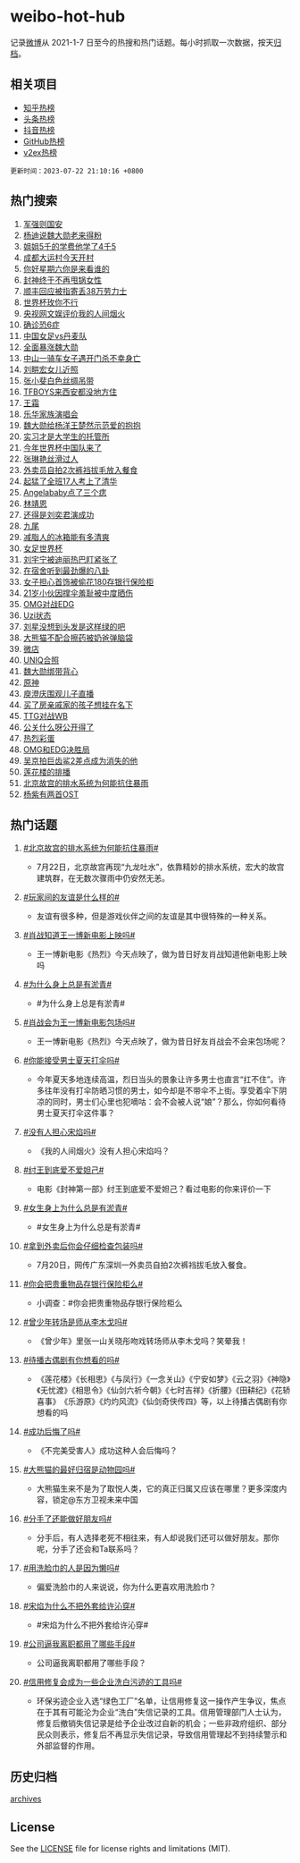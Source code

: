 # weibo-hot-hub

记录[微博](https://www.weibo.com)从 2021-1-7 日至今的热搜和热门话题。每小时抓取一次数据，按天[归档](archives)。

## 相关项目

- [知乎热榜](https://github.com/lonnyzhang423/zhihu-hot-hub)
- [头条热榜](https://github.com/lonnyzhang423/toutiao-hot-hub)
- [抖音热榜](https://github.com/lonnyzhang423/douyin-hot-hub)
- [GitHub热榜](https://github.com/lonnyzhang423/github-hot-hub)
- [v2ex热榜](https://github.com/lonnyzhang423/v2ex-hot-hub)


`更新时间：2023-07-22 21:10:16 +0800`

## 热门搜索

1. [军强则国安](https://m.weibo.cn/search?containerid=100103type%3D1%26t%3D10%26q%3D%23%E5%86%9B%E5%BC%BA%E5%88%99%E5%9B%BD%E5%AE%89%23&stream_entry_id=51&isnewpage=1&extparam=seat%3D1%26stream_entry_id%3D51%26c_type%3D51%26pos%3D0%26cate%3D10103%26filter_type%3Drealtimehot%26dgr%3D0%26display_time%3D1690031415%26pre_seqid%3D1690031415629022671238&luicode=10000011&lfid=106003type%253D25%2526t%253D3%2526disable_hot%253D1%2526filter_type%253Drealtimehot)
1. [杨迪说魏大勋老来得粉](https://m.weibo.cn/search?containerid=100103type%3D1%26t%3D10%26q%3D%23%E6%9D%A8%E8%BF%AA%E8%AF%B4%E9%AD%8F%E5%A4%A7%E5%8B%8B%E8%80%81%E6%9D%A5%E5%BE%97%E7%B2%89%23&stream_entry_id=31&isnewpage=1&extparam=seat%3D1%26c_type%3D31%26band_rank%3D1%26cate%3D5001%26lcate%3D5001%26realpos%3D1%26stream_entry_id%3D31%26q%3D%2523%25E6%259D%25A8%25E8%25BF%25AA%25E8%25AF%25B4%25E9%25AD%258F%25E5%25A4%25A7%25E5%258B%258B%25E8%2580%2581%25E6%259D%25A5%25E5%25BE%2597%25E7%25B2%2589%2523%26flag%3D1%26dgr%3D0%26filter_type%3Drealtimehot%26pos%3D0%26display_time%3D1690031415%26pre_seqid%3D1690031415629022671238&luicode=10000011&lfid=106003type%253D25%2526t%253D3%2526disable_hot%253D1%2526filter_type%253Drealtimehot)
1. [姐姐5千的学费他学了4千5](https://m.weibo.cn/search?containerid=100103type%3D1%26t%3D10%26q%3D%23%E5%A7%90%E5%A7%905%E5%8D%83%E7%9A%84%E5%AD%A6%E8%B4%B9%E4%BB%96%E5%AD%A6%E4%BA%864%E5%8D%835%23&stream_entry_id=31&isnewpage=1&extparam=seat%3D1%26c_type%3D31%26band_rank%3D2%26cate%3D5001%26lcate%3D5001%26realpos%3D2%26stream_entry_id%3D31%26q%3D%2523%25E5%25A7%2590%25E5%25A7%25905%25E5%258D%2583%25E7%259A%2584%25E5%25AD%25A6%25E8%25B4%25B9%25E4%25BB%2596%25E5%25AD%25A6%25E4%25BA%25864%25E5%258D%25835%2523%26flag%3D32768%26dgr%3D0%26filter_type%3Drealtimehot%26pos%3D1%26display_time%3D1690031415%26pre_seqid%3D1690031415629022671238&luicode=10000011&lfid=106003type%253D25%2526t%253D3%2526disable_hot%253D1%2526filter_type%253Drealtimehot)
1. [成都大运村今天开村](https://m.weibo.cn/search?containerid=100103type%3D1%26t%3D10%26q%3D%23%E6%88%90%E9%83%BD%E5%A4%A7%E8%BF%90%E6%9D%91%E4%BB%8A%E5%A4%A9%E5%BC%80%E6%9D%91%23&stream_entry_id=31&isnewpage=1&extparam=seat%3D1%26c_type%3D31%26band_rank%3D3%26cate%3D5001%26lcate%3D5001%26realpos%3D3%26stream_entry_id%3D31%26q%3D%2523%25E6%2588%2590%25E9%2583%25BD%25E5%25A4%25A7%25E8%25BF%2590%25E6%259D%2591%25E4%25BB%258A%25E5%25A4%25A9%25E5%25BC%2580%25E6%259D%2591%2523%26flag%3D0%26dgr%3D0%26filter_type%3Drealtimehot%26pos%3D2%26display_time%3D1690031415%26pre_seqid%3D1690031415629022671238&luicode=10000011&lfid=106003type%253D25%2526t%253D3%2526disable_hot%253D1%2526filter_type%253Drealtimehot)
1. [你好星期六你是来看谁的](https://m.weibo.cn/search?containerid=100103type%3D1%26t%3D10%26q%3D%23%E4%BD%A0%E5%A5%BD%E6%98%9F%E6%9C%9F%E5%85%AD%E4%BD%A0%E6%98%AF%E6%9D%A5%E7%9C%8B%E8%B0%81%E7%9A%84%23&stream_entry_id=31&isnewpage=1&extparam=seat%3D1%26c_type%3D31%26band_rank%3D4%26cate%3D5001%26lcate%3D5001%26realpos%3D4%26stream_entry_id%3D31%26q%3D%2523%25E4%25BD%25A0%25E5%25A5%25BD%25E6%2598%259F%25E6%259C%259F%25E5%2585%25AD%25E4%25BD%25A0%25E6%2598%25AF%25E6%259D%25A5%25E7%259C%258B%25E8%25B0%2581%25E7%259A%2584%2523%26flag%3D1%26dgr%3D0%26filter_type%3Drealtimehot%26pos%3D3%26display_time%3D1690031415%26pre_seqid%3D1690031415629022671238&luicode=10000011&lfid=106003type%253D25%2526t%253D3%2526disable_hot%253D1%2526filter_type%253Drealtimehot)
1. [封神终于不再甩锅女性](https://m.weibo.cn/search?containerid=100103type%3D1%26t%3D10%26q%3D%23%E5%B0%81%E7%A5%9E%E7%BB%88%E4%BA%8E%E4%B8%8D%E5%86%8D%E7%94%A9%E9%94%85%E5%A5%B3%E6%80%A7%23&stream_entry_id=31&isnewpage=1&extparam=seat%3D1%26c_type%3D31%26band_rank%3D5%26cate%3D5001%26lcate%3D5001%26realpos%3D5%26stream_entry_id%3D31%26q%3D%2523%25E5%25B0%2581%25E7%25A5%259E%25E7%25BB%2588%25E4%25BA%258E%25E4%25B8%258D%25E5%2586%258D%25E7%2594%25A9%25E9%2594%2585%25E5%25A5%25B3%25E6%2580%25A7%2523%26flag%3D1%26dgr%3D0%26filter_type%3Drealtimehot%26pos%3D4%26display_time%3D1690031415%26pre_seqid%3D1690031415629022671238&luicode=10000011&lfid=106003type%253D25%2526t%253D3%2526disable_hot%253D1%2526filter_type%253Drealtimehot)
1. [顺丰回应被指寄丢38万劳力士](https://m.weibo.cn/search?containerid=100103type%3D1%26t%3D10%26q%3D%23%E9%A1%BA%E4%B8%B0%E5%9B%9E%E5%BA%94%E8%A2%AB%E6%8C%87%E5%AF%84%E4%B8%A238%E4%B8%87%E5%8A%B3%E5%8A%9B%E5%A3%AB%23&stream_entry_id=31&isnewpage=1&extparam=seat%3D1%26c_type%3D31%26band_rank%3D6%26cate%3D5001%26lcate%3D5001%26realpos%3D6%26stream_entry_id%3D31%26q%3D%2523%25E9%25A1%25BA%25E4%25B8%25B0%25E5%259B%259E%25E5%25BA%2594%25E8%25A2%25AB%25E6%258C%2587%25E5%25AF%2584%25E4%25B8%25A238%25E4%25B8%2587%25E5%258A%25B3%25E5%258A%259B%25E5%25A3%25AB%2523%26flag%3D1%26dgr%3D0%26filter_type%3Drealtimehot%26pos%3D5%26display_time%3D1690031415%26pre_seqid%3D1690031415629022671238&luicode=10000011&lfid=106003type%253D25%2526t%253D3%2526disable_hot%253D1%2526filter_type%253Drealtimehot)
1. [世界杯玫你不行](https://m.weibo.cn/search?containerid=100103type%3D1%26t%3D10%26q%3D%23%E4%B8%96%E7%95%8C%E6%9D%AF%E7%8E%AB%E4%BD%A0%E4%B8%8D%E8%A1%8C%23&stream_entry_id=31&isnewpage=1&extparam=seat%3D1%26band_rank%3D7%26c_type%3D31%26pos%3D6%26cate%3D5001%26lcate%3D5001%26is_ad_pos%3D1%26stream_entry_id%3D31%26adid%3D197021%26q%3D%2523%25E4%25B8%2596%25E7%2595%258C%25E6%259D%25AF%25E7%258E%25AB%25E4%25BD%25A0%25E4%25B8%258D%25E8%25A1%258C%2523%26dgr%3D0%26filter_type%3Drealtimehot%26display_time%3D1690031415%26pre_seqid%3D1690031415629022671238&luicode=10000011&lfid=106003type%253D25%2526t%253D3%2526disable_hot%253D1%2526filter_type%253Drealtimehot)
1. [央视网文娱评价我的人间烟火](https://m.weibo.cn/search?containerid=100103type%3D1%26t%3D10%26q%3D%23%E5%A4%AE%E8%A7%86%E7%BD%91%E6%96%87%E5%A8%B1%E8%AF%84%E4%BB%B7%E6%88%91%E7%9A%84%E4%BA%BA%E9%97%B4%E7%83%9F%E7%81%AB%23&stream_entry_id=31&isnewpage=1&extparam=seat%3D1%26c_type%3D31%26band_rank%3D7%26cate%3D5001%26lcate%3D5001%26realpos%3D7%26stream_entry_id%3D31%26q%3D%2523%25E5%25A4%25AE%25E8%25A7%2586%25E7%25BD%2591%25E6%2596%2587%25E5%25A8%25B1%25E8%25AF%2584%25E4%25BB%25B7%25E6%2588%2591%25E7%259A%2584%25E4%25BA%25BA%25E9%2597%25B4%25E7%2583%259F%25E7%2581%25AB%2523%26flag%3D2%26dgr%3D0%26filter_type%3Drealtimehot%26pos%3D7%26display_time%3D1690031415%26pre_seqid%3D1690031415629022671238&luicode=10000011&lfid=106003type%253D25%2526t%253D3%2526disable_hot%253D1%2526filter_type%253Drealtimehot)
1. [确诊恐6症](https://m.weibo.cn/search?containerid=100103type%3D1%26t%3D10%26q%3D%23%E7%A1%AE%E8%AF%8A%E6%81%906%E7%97%87%23&stream_entry_id=31&isnewpage=1&extparam=seat%3D1%26c_type%3D31%26band_rank%3D8%26cate%3D5001%26lcate%3D5001%26realpos%3D8%26stream_entry_id%3D31%26q%3D%2523%25E7%25A1%25AE%25E8%25AF%258A%25E6%2581%25906%25E7%2597%2587%2523%26flag%3D0%26dgr%3D0%26filter_type%3Drealtimehot%26pos%3D8%26display_time%3D1690031415%26pre_seqid%3D1690031415629022671238&luicode=10000011&lfid=106003type%253D25%2526t%253D3%2526disable_hot%253D1%2526filter_type%253Drealtimehot)
1. [中国女足vs丹麦队](https://m.weibo.cn/search?containerid=100103type%3D1%26t%3D10%26q%3D%23%E4%B8%AD%E5%9B%BD%E5%A5%B3%E8%B6%B3vs%E4%B8%B9%E9%BA%A6%E9%98%9F%23&stream_entry_id=31&isnewpage=1&extparam=seat%3D1%26c_type%3D31%26band_rank%3D9%26cate%3D5001%26lcate%3D5001%26realpos%3D9%26stream_entry_id%3D31%26q%3D%2523%25E4%25B8%25AD%25E5%259B%25BD%25E5%25A5%25B3%25E8%25B6%25B3vs%25E4%25B8%25B9%25E9%25BA%25A6%25E9%2598%259F%2523%26flag%3D0%26dgr%3D0%26filter_type%3Drealtimehot%26pos%3D9%26display_time%3D1690031415%26pre_seqid%3D1690031415629022671238&luicode=10000011&lfid=106003type%253D25%2526t%253D3%2526disable_hot%253D1%2526filter_type%253Drealtimehot)
1. [全面暴涨魏大勋](https://m.weibo.cn/search?containerid=100103type%3D1%26t%3D10%26q%3D%23%E5%85%A8%E9%9D%A2%E6%9A%B4%E6%B6%A8%E9%AD%8F%E5%A4%A7%E5%8B%8B%23&stream_entry_id=31&isnewpage=1&extparam=seat%3D1%26c_type%3D31%26band_rank%3D10%26cate%3D5001%26lcate%3D5001%26realpos%3D10%26stream_entry_id%3D31%26q%3D%2523%25E5%2585%25A8%25E9%259D%25A2%25E6%259A%25B4%25E6%25B6%25A8%25E9%25AD%258F%25E5%25A4%25A7%25E5%258B%258B%2523%26flag%3D2%26dgr%3D0%26filter_type%3Drealtimehot%26pos%3D10%26display_time%3D1690031415%26pre_seqid%3D1690031415629022671238&luicode=10000011&lfid=106003type%253D25%2526t%253D3%2526disable_hot%253D1%2526filter_type%253Drealtimehot)
1. [中山一骑车女子遇开门杀不幸身亡](https://m.weibo.cn/search?containerid=100103type%3D1%26t%3D10%26q%3D%23%E4%B8%AD%E5%B1%B1%E4%B8%80%E9%AA%91%E8%BD%A6%E5%A5%B3%E5%AD%90%E9%81%87%E5%BC%80%E9%97%A8%E6%9D%80%E4%B8%8D%E5%B9%B8%E8%BA%AB%E4%BA%A1%23&stream_entry_id=31&isnewpage=1&extparam=seat%3D1%26c_type%3D31%26band_rank%3D11%26cate%3D5001%26lcate%3D5001%26realpos%3D11%26stream_entry_id%3D31%26q%3D%2523%25E4%25B8%25AD%25E5%25B1%25B1%25E4%25B8%2580%25E9%25AA%2591%25E8%25BD%25A6%25E5%25A5%25B3%25E5%25AD%2590%25E9%2581%2587%25E5%25BC%2580%25E9%2597%25A8%25E6%259D%2580%25E4%25B8%258D%25E5%25B9%25B8%25E8%25BA%25AB%25E4%25BA%25A1%2523%26flag%3D1%26dgr%3D0%26filter_type%3Drealtimehot%26pos%3D11%26display_time%3D1690031415%26pre_seqid%3D1690031415629022671238&luicode=10000011&lfid=106003type%253D25%2526t%253D3%2526disable_hot%253D1%2526filter_type%253Drealtimehot)
1. [刘畊宏女儿近照](https://m.weibo.cn/search?containerid=100103type%3D1%26t%3D10%26q%3D%23%E5%88%98%E7%95%8A%E5%AE%8F%E5%A5%B3%E5%84%BF%E8%BF%91%E7%85%A7%23&stream_entry_id=31&isnewpage=1&extparam=seat%3D1%26c_type%3D31%26band_rank%3D12%26cate%3D5001%26lcate%3D5001%26realpos%3D12%26stream_entry_id%3D31%26q%3D%2523%25E5%2588%2598%25E7%2595%258A%25E5%25AE%258F%25E5%25A5%25B3%25E5%2584%25BF%25E8%25BF%2591%25E7%2585%25A7%2523%26flag%3D2%26dgr%3D0%26filter_type%3Drealtimehot%26pos%3D12%26display_time%3D1690031415%26pre_seqid%3D1690031415629022671238&luicode=10000011&lfid=106003type%253D25%2526t%253D3%2526disable_hot%253D1%2526filter_type%253Drealtimehot)
1. [张小斐白色丝绸吊带](https://m.weibo.cn/search?containerid=100103type%3D1%26t%3D10%26q%3D%23%E5%BC%A0%E5%B0%8F%E6%96%90%E7%99%BD%E8%89%B2%E4%B8%9D%E7%BB%B8%E5%90%8A%E5%B8%A6%23&stream_entry_id=31&isnewpage=1&extparam=seat%3D1%26c_type%3D31%26band_rank%3D13%26cate%3D5001%26lcate%3D5001%26realpos%3D13%26stream_entry_id%3D31%26q%3D%2523%25E5%25BC%25A0%25E5%25B0%258F%25E6%2596%2590%25E7%2599%25BD%25E8%2589%25B2%25E4%25B8%259D%25E7%25BB%25B8%25E5%2590%258A%25E5%25B8%25A6%2523%26flag%3D0%26dgr%3D0%26filter_type%3Drealtimehot%26pos%3D13%26display_time%3D1690031415%26pre_seqid%3D1690031415629022671238&luicode=10000011&lfid=106003type%253D25%2526t%253D3%2526disable_hot%253D1%2526filter_type%253Drealtimehot)
1. [TFBOYS来西安都没地方住](https://m.weibo.cn/search?containerid=100103type%3D1%26t%3D10%26q%3D%23TFBOYS%E6%9D%A5%E8%A5%BF%E5%AE%89%E9%83%BD%E6%B2%A1%E5%9C%B0%E6%96%B9%E4%BD%8F%23&stream_entry_id=31&isnewpage=1&extparam=seat%3D1%26c_type%3D31%26band_rank%3D14%26cate%3D5001%26lcate%3D5001%26realpos%3D14%26stream_entry_id%3D31%26q%3D%2523TFBOYS%25E6%259D%25A5%25E8%25A5%25BF%25E5%25AE%2589%25E9%2583%25BD%25E6%25B2%25A1%25E5%259C%25B0%25E6%2596%25B9%25E4%25BD%258F%2523%26flag%3D2%26dgr%3D0%26filter_type%3Drealtimehot%26pos%3D14%26display_time%3D1690031415%26pre_seqid%3D1690031415629022671238&luicode=10000011&lfid=106003type%253D25%2526t%253D3%2526disable_hot%253D1%2526filter_type%253Drealtimehot)
1. [王霜](https://m.weibo.cn/search?containerid=100103type%3D1%26t%3D10%26q%3D%E7%8E%8B%E9%9C%9C&stream_entry_id=31&isnewpage=1&extparam=seat%3D1%26c_type%3D31%26band_rank%3D15%26cate%3D5001%26lcate%3D5001%26realpos%3D15%26stream_entry_id%3D31%26q%3D%25E7%258E%258B%25E9%259C%259C%26flag%3D1%26dgr%3D0%26filter_type%3Drealtimehot%26pos%3D15%26display_time%3D1690031415%26pre_seqid%3D1690031415629022671238&luicode=10000011&lfid=106003type%253D25%2526t%253D3%2526disable_hot%253D1%2526filter_type%253Drealtimehot)
1. [乐华家族演唱会](https://m.weibo.cn/search?containerid=100103type%3D1%26t%3D10%26q%3D%E4%B9%90%E5%8D%8E%E5%AE%B6%E6%97%8F%E6%BC%94%E5%94%B1%E4%BC%9A&stream_entry_id=31&isnewpage=1&extparam=seat%3D1%26c_type%3D31%26band_rank%3D16%26cate%3D5001%26lcate%3D5001%26realpos%3D16%26stream_entry_id%3D31%26q%3D%25E4%25B9%2590%25E5%258D%258E%25E5%25AE%25B6%25E6%2597%258F%25E6%25BC%2594%25E5%2594%25B1%25E4%25BC%259A%26flag%3D0%26dgr%3D0%26filter_type%3Drealtimehot%26pos%3D16%26display_time%3D1690031415%26pre_seqid%3D1690031415629022671238&luicode=10000011&lfid=106003type%253D25%2526t%253D3%2526disable_hot%253D1%2526filter_type%253Drealtimehot)
1. [魏大勋给杨洋王楚然示范爱的抱抱](https://m.weibo.cn/search?containerid=100103type%3D1%26t%3D10%26q%3D%23%E9%AD%8F%E5%A4%A7%E5%8B%8B%E7%BB%99%E6%9D%A8%E6%B4%8B%E7%8E%8B%E6%A5%9A%E7%84%B6%E7%A4%BA%E8%8C%83%E7%88%B1%E7%9A%84%E6%8A%B1%E6%8A%B1%23&stream_entry_id=31&isnewpage=1&extparam=seat%3D1%26c_type%3D31%26band_rank%3D17%26cate%3D5001%26lcate%3D5001%26realpos%3D17%26stream_entry_id%3D31%26q%3D%2523%25E9%25AD%258F%25E5%25A4%25A7%25E5%258B%258B%25E7%25BB%2599%25E6%259D%25A8%25E6%25B4%258B%25E7%258E%258B%25E6%25A5%259A%25E7%2584%25B6%25E7%25A4%25BA%25E8%258C%2583%25E7%2588%25B1%25E7%259A%2584%25E6%258A%25B1%25E6%258A%25B1%2523%26flag%3D1%26dgr%3D0%26filter_type%3Drealtimehot%26pos%3D17%26display_time%3D1690031415%26pre_seqid%3D1690031415629022671238&luicode=10000011&lfid=106003type%253D25%2526t%253D3%2526disable_hot%253D1%2526filter_type%253Drealtimehot)
1. [实习才是大学生的托管所](https://m.weibo.cn/search?containerid=100103type%3D1%26t%3D10%26q%3D%23%E5%AE%9E%E4%B9%A0%E6%89%8D%E6%98%AF%E5%A4%A7%E5%AD%A6%E7%94%9F%E7%9A%84%E6%89%98%E7%AE%A1%E6%89%80%23&stream_entry_id=31&isnewpage=1&extparam=seat%3D1%26c_type%3D31%26band_rank%3D18%26cate%3D5001%26lcate%3D5001%26realpos%3D18%26stream_entry_id%3D31%26q%3D%2523%25E5%25AE%259E%25E4%25B9%25A0%25E6%2589%258D%25E6%2598%25AF%25E5%25A4%25A7%25E5%25AD%25A6%25E7%2594%259F%25E7%259A%2584%25E6%2589%2598%25E7%25AE%25A1%25E6%2589%2580%2523%26flag%3D0%26dgr%3D0%26filter_type%3Drealtimehot%26pos%3D18%26display_time%3D1690031415%26pre_seqid%3D1690031415629022671238&luicode=10000011&lfid=106003type%253D25%2526t%253D3%2526disable_hot%253D1%2526filter_type%253Drealtimehot)
1. [今年世界杯中国队来了](https://m.weibo.cn/search?containerid=100103type%3D1%26t%3D10%26q%3D%23%E4%BB%8A%E5%B9%B4%E4%B8%96%E7%95%8C%E6%9D%AF%E4%B8%AD%E5%9B%BD%E9%98%9F%E6%9D%A5%E4%BA%86%23&stream_entry_id=31&isnewpage=1&extparam=seat%3D1%26c_type%3D31%26band_rank%3D19%26cate%3D5001%26lcate%3D5001%26realpos%3D19%26stream_entry_id%3D31%26adid%3D197086%26q%3D%2523%25E4%25BB%258A%25E5%25B9%25B4%25E4%25B8%2596%25E7%2595%258C%25E6%259D%25AF%25E4%25B8%25AD%25E5%259B%25BD%25E9%2598%259F%25E6%259D%25A5%25E4%25BA%2586%2523%26flag%3D0%26dgr%3D0%26filter_type%3Drealtimehot%26pos%3D19%26display_time%3D1690031415%26pre_seqid%3D1690031415629022671238&luicode=10000011&lfid=106003type%253D25%2526t%253D3%2526disable_hot%253D1%2526filter_type%253Drealtimehot)
1. [张琳艳丝滑过人](https://m.weibo.cn/search?containerid=100103type%3D1%26t%3D10%26q%3D%23%E5%BC%A0%E7%90%B3%E8%89%B3%E4%B8%9D%E6%BB%91%E8%BF%87%E4%BA%BA%23&stream_entry_id=31&isnewpage=1&extparam=seat%3D1%26c_type%3D31%26band_rank%3D20%26cate%3D5001%26lcate%3D5001%26realpos%3D20%26stream_entry_id%3D31%26q%3D%2523%25E5%25BC%25A0%25E7%2590%25B3%25E8%2589%25B3%25E4%25B8%259D%25E6%25BB%2591%25E8%25BF%2587%25E4%25BA%25BA%2523%26flag%3D1%26dgr%3D0%26filter_type%3Drealtimehot%26pos%3D20%26display_time%3D1690031415%26pre_seqid%3D1690031415629022671238&luicode=10000011&lfid=106003type%253D25%2526t%253D3%2526disable_hot%253D1%2526filter_type%253Drealtimehot)
1. [外卖员自拍2次裤裆拔毛放入餐食](https://m.weibo.cn/search?containerid=100103type%3D1%26t%3D10%26q%3D%23%E5%A4%96%E5%8D%96%E5%91%98%E8%87%AA%E6%8B%8D2%E6%AC%A1%E8%A3%A4%E8%A3%86%E6%8B%94%E6%AF%9B%E6%94%BE%E5%85%A5%E9%A4%90%E9%A3%9F%23&stream_entry_id=31&isnewpage=1&extparam=seat%3D1%26c_type%3D31%26band_rank%3D21%26cate%3D5001%26lcate%3D5001%26realpos%3D21%26stream_entry_id%3D31%26q%3D%2523%25E5%25A4%2596%25E5%258D%2596%25E5%2591%2598%25E8%2587%25AA%25E6%258B%258D2%25E6%25AC%25A1%25E8%25A3%25A4%25E8%25A3%2586%25E6%258B%2594%25E6%25AF%259B%25E6%2594%25BE%25E5%2585%25A5%25E9%25A4%2590%25E9%25A3%259F%2523%26flag%3D0%26dgr%3D0%26filter_type%3Drealtimehot%26pos%3D21%26display_time%3D1690031415%26pre_seqid%3D1690031415629022671238&luicode=10000011&lfid=106003type%253D25%2526t%253D3%2526disable_hot%253D1%2526filter_type%253Drealtimehot)
1. [起猛了全班17人考上了清华](https://m.weibo.cn/search?containerid=100103type%3D1%26t%3D10%26q%3D%23%E8%B5%B7%E7%8C%9B%E4%BA%86%E5%85%A8%E7%8F%AD17%E4%BA%BA%E8%80%83%E4%B8%8A%E4%BA%86%E6%B8%85%E5%8D%8E%23&stream_entry_id=31&isnewpage=1&extparam=seat%3D1%26c_type%3D31%26band_rank%3D22%26cate%3D5001%26lcate%3D5001%26realpos%3D22%26stream_entry_id%3D31%26q%3D%2523%25E8%25B5%25B7%25E7%258C%259B%25E4%25BA%2586%25E5%2585%25A8%25E7%258F%25AD17%25E4%25BA%25BA%25E8%2580%2583%25E4%25B8%258A%25E4%25BA%2586%25E6%25B8%2585%25E5%258D%258E%2523%26flag%3D1%26dgr%3D0%26filter_type%3Drealtimehot%26pos%3D22%26display_time%3D1690031415%26pre_seqid%3D1690031415629022671238&luicode=10000011&lfid=106003type%253D25%2526t%253D3%2526disable_hot%253D1%2526filter_type%253Drealtimehot)
1. [Angelababy点了三个痣](https://m.weibo.cn/search?containerid=100103type%3D1%26t%3D10%26q%3D%23Angelababy%E7%82%B9%E4%BA%86%E4%B8%89%E4%B8%AA%E7%97%A3%23&stream_entry_id=31&isnewpage=1&extparam=seat%3D1%26c_type%3D31%26band_rank%3D23%26cate%3D5001%26lcate%3D5001%26realpos%3D23%26stream_entry_id%3D31%26q%3D%2523Angelababy%25E7%2582%25B9%25E4%25BA%2586%25E4%25B8%2589%25E4%25B8%25AA%25E7%2597%25A3%2523%26flag%3D2%26dgr%3D0%26filter_type%3Drealtimehot%26pos%3D23%26display_time%3D1690031415%26pre_seqid%3D1690031415629022671238&luicode=10000011&lfid=106003type%253D25%2526t%253D3%2526disable_hot%253D1%2526filter_type%253Drealtimehot)
1. [林靖恩](https://m.weibo.cn/search?containerid=100103type%3D1%26t%3D10%26q%3D%E6%9E%97%E9%9D%96%E6%81%A9&stream_entry_id=31&isnewpage=1&extparam=seat%3D1%26c_type%3D31%26band_rank%3D24%26cate%3D5001%26lcate%3D5001%26realpos%3D24%26stream_entry_id%3D31%26q%3D%25E6%259E%2597%25E9%259D%2596%25E6%2581%25A9%26flag%3D2%26dgr%3D0%26filter_type%3Drealtimehot%26pos%3D24%26display_time%3D1690031415%26pre_seqid%3D1690031415629022671238&luicode=10000011&lfid=106003type%253D25%2526t%253D3%2526disable_hot%253D1%2526filter_type%253Drealtimehot)
1. [还得是刘奕君演成功](https://m.weibo.cn/search?containerid=100103type%3D1%26t%3D10%26q%3D%23%E8%BF%98%E5%BE%97%E6%98%AF%E5%88%98%E5%A5%95%E5%90%9B%E6%BC%94%E6%88%90%E5%8A%9F%23&stream_entry_id=31&isnewpage=1&extparam=seat%3D1%26c_type%3D31%26band_rank%3D25%26cate%3D5001%26lcate%3D5001%26realpos%3D25%26stream_entry_id%3D31%26q%3D%2523%25E8%25BF%2598%25E5%25BE%2597%25E6%2598%25AF%25E5%2588%2598%25E5%25A5%2595%25E5%2590%259B%25E6%25BC%2594%25E6%2588%2590%25E5%258A%259F%2523%26flag%3D1%26dgr%3D0%26filter_type%3Drealtimehot%26pos%3D25%26display_time%3D1690031415%26pre_seqid%3D1690031415629022671238&luicode=10000011&lfid=106003type%253D25%2526t%253D3%2526disable_hot%253D1%2526filter_type%253Drealtimehot)
1. [九尾](https://m.weibo.cn/search?containerid=100103type%3D1%26t%3D10%26q%3D%E4%B9%9D%E5%B0%BE&stream_entry_id=31&isnewpage=1&extparam=seat%3D1%26c_type%3D31%26band_rank%3D26%26cate%3D5001%26lcate%3D5001%26realpos%3D26%26stream_entry_id%3D31%26q%3D%25E4%25B9%259D%25E5%25B0%25BE%26flag%3D1%26dgr%3D0%26filter_type%3Drealtimehot%26pos%3D26%26display_time%3D1690031415%26pre_seqid%3D1690031415629022671238&luicode=10000011&lfid=106003type%253D25%2526t%253D3%2526disable_hot%253D1%2526filter_type%253Drealtimehot)
1. [减脂人的冰箱能有多清爽](https://m.weibo.cn/search?containerid=100103type%3D1%26t%3D10%26q%3D%23%E5%87%8F%E8%84%82%E4%BA%BA%E7%9A%84%E5%86%B0%E7%AE%B1%E8%83%BD%E6%9C%89%E5%A4%9A%E6%B8%85%E7%88%BD%23&stream_entry_id=31&isnewpage=1&extparam=seat%3D1%26c_type%3D31%26band_rank%3D27%26cate%3D5001%26lcate%3D5001%26realpos%3D27%26stream_entry_id%3D31%26q%3D%2523%25E5%2587%258F%25E8%2584%2582%25E4%25BA%25BA%25E7%259A%2584%25E5%2586%25B0%25E7%25AE%25B1%25E8%2583%25BD%25E6%259C%2589%25E5%25A4%259A%25E6%25B8%2585%25E7%2588%25BD%2523%26flag%3D1%26dgr%3D0%26filter_type%3Drealtimehot%26pos%3D27%26display_time%3D1690031415%26pre_seqid%3D1690031415629022671238&luicode=10000011&lfid=106003type%253D25%2526t%253D3%2526disable_hot%253D1%2526filter_type%253Drealtimehot)
1. [女足世界杯](https://m.weibo.cn/search?containerid=100103type%3D1%26t%3D10%26q%3D%E5%A5%B3%E8%B6%B3%E4%B8%96%E7%95%8C%E6%9D%AF&stream_entry_id=31&isnewpage=1&extparam=seat%3D1%26c_type%3D31%26band_rank%3D28%26cate%3D5001%26lcate%3D5001%26realpos%3D28%26stream_entry_id%3D31%26q%3D%25E5%25A5%25B3%25E8%25B6%25B3%25E4%25B8%2596%25E7%2595%258C%25E6%259D%25AF%26flag%3D1%26dgr%3D0%26filter_type%3Drealtimehot%26pos%3D28%26display_time%3D1690031415%26pre_seqid%3D1690031415629022671238&luicode=10000011&lfid=106003type%253D25%2526t%253D3%2526disable_hot%253D1%2526filter_type%253Drealtimehot)
1. [刘宇宁被迪丽热巴盯紧张了](https://m.weibo.cn/search?containerid=100103type%3D1%26t%3D10%26q%3D%23%E5%88%98%E5%AE%87%E5%AE%81%E8%A2%AB%E8%BF%AA%E4%B8%BD%E7%83%AD%E5%B7%B4%E7%9B%AF%E7%B4%A7%E5%BC%A0%E4%BA%86%23&stream_entry_id=31&isnewpage=1&extparam=seat%3D1%26c_type%3D31%26band_rank%3D29%26cate%3D5001%26lcate%3D5001%26realpos%3D29%26stream_entry_id%3D31%26q%3D%2523%25E5%2588%2598%25E5%25AE%2587%25E5%25AE%2581%25E8%25A2%25AB%25E8%25BF%25AA%25E4%25B8%25BD%25E7%2583%25AD%25E5%25B7%25B4%25E7%259B%25AF%25E7%25B4%25A7%25E5%25BC%25A0%25E4%25BA%2586%2523%26flag%3D0%26dgr%3D0%26filter_type%3Drealtimehot%26pos%3D29%26display_time%3D1690031415%26pre_seqid%3D1690031415629022671238&luicode=10000011&lfid=106003type%253D25%2526t%253D3%2526disable_hot%253D1%2526filter_type%253Drealtimehot)
1. [在宿舍听到最劲爆的八卦](https://m.weibo.cn/search?containerid=100103type%3D1%26t%3D10%26q%3D%23%E5%9C%A8%E5%AE%BF%E8%88%8D%E5%90%AC%E5%88%B0%E6%9C%80%E5%8A%B2%E7%88%86%E7%9A%84%E5%85%AB%E5%8D%A6%23&stream_entry_id=31&isnewpage=1&extparam=seat%3D1%26c_type%3D31%26band_rank%3D30%26cate%3D5001%26lcate%3D5001%26realpos%3D30%26stream_entry_id%3D31%26q%3D%2523%25E5%259C%25A8%25E5%25AE%25BF%25E8%2588%258D%25E5%2590%25AC%25E5%2588%25B0%25E6%259C%2580%25E5%258A%25B2%25E7%2588%2586%25E7%259A%2584%25E5%2585%25AB%25E5%258D%25A6%2523%26flag%3D0%26dgr%3D0%26filter_type%3Drealtimehot%26pos%3D30%26display_time%3D1690031415%26pre_seqid%3D1690031415629022671238&luicode=10000011&lfid=106003type%253D25%2526t%253D3%2526disable_hot%253D1%2526filter_type%253Drealtimehot)
1. [女子担心首饰被偷花180存银行保险柜](https://m.weibo.cn/search?containerid=100103type%3D1%26t%3D10%26q%3D%23%E5%A5%B3%E5%AD%90%E6%8B%85%E5%BF%83%E9%A6%96%E9%A5%B0%E8%A2%AB%E5%81%B7%E8%8A%B1180%E5%AD%98%E9%93%B6%E8%A1%8C%E4%BF%9D%E9%99%A9%E6%9F%9C%23&stream_entry_id=31&isnewpage=1&extparam=seat%3D1%26c_type%3D31%26band_rank%3D31%26cate%3D5001%26lcate%3D5001%26realpos%3D31%26stream_entry_id%3D31%26q%3D%2523%25E5%25A5%25B3%25E5%25AD%2590%25E6%258B%2585%25E5%25BF%2583%25E9%25A6%2596%25E9%25A5%25B0%25E8%25A2%25AB%25E5%2581%25B7%25E8%258A%25B1180%25E5%25AD%2598%25E9%2593%25B6%25E8%25A1%258C%25E4%25BF%259D%25E9%2599%25A9%25E6%259F%259C%2523%26flag%3D1%26dgr%3D0%26filter_type%3Drealtimehot%26pos%3D31%26display_time%3D1690031415%26pre_seqid%3D1690031415629022671238&luicode=10000011&lfid=106003type%253D25%2526t%253D3%2526disable_hot%253D1%2526filter_type%253Drealtimehot)
1. [21岁小伙因撑伞羞耻被中度晒伤](https://m.weibo.cn/search?containerid=100103type%3D1%26t%3D10%26q%3D%2321%E5%B2%81%E5%B0%8F%E4%BC%99%E5%9B%A0%E6%92%91%E4%BC%9E%E7%BE%9E%E8%80%BB%E8%A2%AB%E4%B8%AD%E5%BA%A6%E6%99%92%E4%BC%A4%23&stream_entry_id=31&isnewpage=1&extparam=seat%3D1%26c_type%3D31%26band_rank%3D32%26cate%3D5001%26lcate%3D5001%26realpos%3D32%26stream_entry_id%3D31%26q%3D%252321%25E5%25B2%2581%25E5%25B0%258F%25E4%25BC%2599%25E5%259B%25A0%25E6%2592%2591%25E4%25BC%259E%25E7%25BE%259E%25E8%2580%25BB%25E8%25A2%25AB%25E4%25B8%25AD%25E5%25BA%25A6%25E6%2599%2592%25E4%25BC%25A4%2523%26flag%3D1%26dgr%3D0%26filter_type%3Drealtimehot%26pos%3D32%26display_time%3D1690031415%26pre_seqid%3D1690031415629022671238&luicode=10000011&lfid=106003type%253D25%2526t%253D3%2526disable_hot%253D1%2526filter_type%253Drealtimehot)
1. [OMG对战EDG](https://m.weibo.cn/search?containerid=100103type%3D1%26t%3D10%26q%3D%23OMG%E5%AF%B9%E6%88%98EDG%23&stream_entry_id=31&isnewpage=1&extparam=seat%3D1%26c_type%3D31%26band_rank%3D33%26cate%3D5001%26lcate%3D5001%26realpos%3D33%26stream_entry_id%3D31%26q%3D%2523OMG%25E5%25AF%25B9%25E6%2588%2598EDG%2523%26flag%3D0%26dgr%3D0%26filter_type%3Drealtimehot%26pos%3D33%26display_time%3D1690031415%26pre_seqid%3D1690031415629022671238&luicode=10000011&lfid=106003type%253D25%2526t%253D3%2526disable_hot%253D1%2526filter_type%253Drealtimehot)
1. [Uzi状态](https://m.weibo.cn/search?containerid=100103type%3D1%26t%3D10%26q%3DUzi%E7%8A%B6%E6%80%81&stream_entry_id=31&isnewpage=1&extparam=seat%3D1%26c_type%3D31%26band_rank%3D34%26cate%3D5001%26lcate%3D5001%26realpos%3D34%26stream_entry_id%3D31%26q%3DUzi%25E7%258A%25B6%25E6%2580%2581%26flag%3D0%26dgr%3D0%26filter_type%3Drealtimehot%26pos%3D34%26display_time%3D1690031415%26pre_seqid%3D1690031415629022671238&luicode=10000011&lfid=106003type%253D25%2526t%253D3%2526disable_hot%253D1%2526filter_type%253Drealtimehot)
1. [刘星没想到头发是这样绿的吧](https://m.weibo.cn/search?containerid=100103type%3D1%26t%3D10%26q%3D%23%E5%88%98%E6%98%9F%E6%B2%A1%E6%83%B3%E5%88%B0%E5%A4%B4%E5%8F%91%E6%98%AF%E8%BF%99%E6%A0%B7%E7%BB%BF%E7%9A%84%E5%90%A7%23&stream_entry_id=31&isnewpage=1&extparam=seat%3D1%26c_type%3D31%26band_rank%3D35%26cate%3D5001%26lcate%3D5001%26realpos%3D35%26stream_entry_id%3D31%26q%3D%2523%25E5%2588%2598%25E6%2598%259F%25E6%25B2%25A1%25E6%2583%25B3%25E5%2588%25B0%25E5%25A4%25B4%25E5%258F%2591%25E6%2598%25AF%25E8%25BF%2599%25E6%25A0%25B7%25E7%25BB%25BF%25E7%259A%2584%25E5%2590%25A7%2523%26flag%3D0%26dgr%3D0%26filter_type%3Drealtimehot%26pos%3D35%26display_time%3D1690031415%26pre_seqid%3D1690031415629022671238&luicode=10000011&lfid=106003type%253D25%2526t%253D3%2526disable_hot%253D1%2526filter_type%253Drealtimehot)
1. [大熊猫不配合擦药被奶爸弹脑袋](https://m.weibo.cn/search?containerid=100103type%3D1%26t%3D10%26q%3D%23%E5%A4%A7%E7%86%8A%E7%8C%AB%E4%B8%8D%E9%85%8D%E5%90%88%E6%93%A6%E8%8D%AF%E8%A2%AB%E5%A5%B6%E7%88%B8%E5%BC%B9%E8%84%91%E8%A2%8B%23&stream_entry_id=31&isnewpage=1&extparam=seat%3D1%26c_type%3D31%26band_rank%3D36%26cate%3D5001%26lcate%3D5001%26realpos%3D36%26stream_entry_id%3D31%26q%3D%2523%25E5%25A4%25A7%25E7%2586%258A%25E7%258C%25AB%25E4%25B8%258D%25E9%2585%258D%25E5%2590%2588%25E6%2593%25A6%25E8%258D%25AF%25E8%25A2%25AB%25E5%25A5%25B6%25E7%2588%25B8%25E5%25BC%25B9%25E8%2584%2591%25E8%25A2%258B%2523%26flag%3D32768%26dgr%3D0%26filter_type%3Drealtimehot%26pos%3D36%26display_time%3D1690031415%26pre_seqid%3D1690031415629022671238&luicode=10000011&lfid=106003type%253D25%2526t%253D3%2526disable_hot%253D1%2526filter_type%253Drealtimehot)
1. [微店](https://m.weibo.cn/search?containerid=100103type%3D1%26t%3D10%26q%3D%E5%BE%AE%E5%BA%97&stream_entry_id=31&isnewpage=1&extparam=seat%3D1%26c_type%3D31%26band_rank%3D37%26cate%3D5001%26lcate%3D5001%26realpos%3D37%26stream_entry_id%3D31%26q%3D%25E5%25BE%25AE%25E5%25BA%2597%26flag%3D1%26dgr%3D0%26filter_type%3Drealtimehot%26pos%3D37%26display_time%3D1690031415%26pre_seqid%3D1690031415629022671238&luicode=10000011&lfid=106003type%253D25%2526t%253D3%2526disable_hot%253D1%2526filter_type%253Drealtimehot)
1. [UNIQ合照](https://m.weibo.cn/search?containerid=100103type%3D1%26t%3D10%26q%3DUNIQ%E5%90%88%E7%85%A7&stream_entry_id=31&isnewpage=1&extparam=seat%3D1%26c_type%3D31%26band_rank%3D38%26cate%3D5001%26lcate%3D5001%26realpos%3D38%26stream_entry_id%3D31%26q%3DUNIQ%25E5%2590%2588%25E7%2585%25A7%26flag%3D0%26dgr%3D0%26filter_type%3Drealtimehot%26pos%3D38%26display_time%3D1690031415%26pre_seqid%3D1690031415629022671238&luicode=10000011&lfid=106003type%253D25%2526t%253D3%2526disable_hot%253D1%2526filter_type%253Drealtimehot)
1. [魏大勋绑带背心](https://m.weibo.cn/search?containerid=100103type%3D1%26t%3D10%26q%3D%23%E9%AD%8F%E5%A4%A7%E5%8B%8B%E7%BB%91%E5%B8%A6%E8%83%8C%E5%BF%83%23&stream_entry_id=31&isnewpage=1&extparam=seat%3D1%26c_type%3D31%26band_rank%3D39%26cate%3D5001%26lcate%3D5001%26realpos%3D39%26stream_entry_id%3D31%26q%3D%2523%25E9%25AD%258F%25E5%25A4%25A7%25E5%258B%258B%25E7%25BB%2591%25E5%25B8%25A6%25E8%2583%258C%25E5%25BF%2583%2523%26flag%3D0%26dgr%3D0%26filter_type%3Drealtimehot%26pos%3D39%26display_time%3D1690031415%26pre_seqid%3D1690031415629022671238&luicode=10000011&lfid=106003type%253D25%2526t%253D3%2526disable_hot%253D1%2526filter_type%253Drealtimehot)
1. [原神](https://m.weibo.cn/search?containerid=100103type%3D1%26t%3D10%26q%3D%E5%8E%9F%E7%A5%9E&stream_entry_id=31&isnewpage=1&extparam=seat%3D1%26c_type%3D31%26band_rank%3D40%26cate%3D5001%26lcate%3D5001%26realpos%3D40%26stream_entry_id%3D31%26q%3D%25E5%258E%259F%25E7%25A5%259E%26flag%3D1%26dgr%3D0%26filter_type%3Drealtimehot%26pos%3D40%26display_time%3D1690031415%26pre_seqid%3D1690031415629022671238&luicode=10000011&lfid=106003type%253D25%2526t%253D3%2526disable_hot%253D1%2526filter_type%253Drealtimehot)
1. [庾澄庆围观儿子直播](https://m.weibo.cn/search?containerid=100103type%3D1%26t%3D10%26q%3D%23%E5%BA%BE%E6%BE%84%E5%BA%86%E5%9B%B4%E8%A7%82%E5%84%BF%E5%AD%90%E7%9B%B4%E6%92%AD%23&stream_entry_id=31&isnewpage=1&extparam=seat%3D1%26c_type%3D31%26band_rank%3D41%26cate%3D5001%26lcate%3D5001%26realpos%3D41%26stream_entry_id%3D31%26q%3D%2523%25E5%25BA%25BE%25E6%25BE%2584%25E5%25BA%2586%25E5%259B%25B4%25E8%25A7%2582%25E5%2584%25BF%25E5%25AD%2590%25E7%259B%25B4%25E6%2592%25AD%2523%26flag%3D0%26dgr%3D0%26filter_type%3Drealtimehot%26pos%3D41%26display_time%3D1690031415%26pre_seqid%3D1690031415629022671238&luicode=10000011&lfid=106003type%253D25%2526t%253D3%2526disable_hot%253D1%2526filter_type%253Drealtimehot)
1. [买了房亲戚家的孩子想挂在名下](https://m.weibo.cn/search?containerid=100103type%3D1%26t%3D10%26q%3D%23%E4%B9%B0%E4%BA%86%E6%88%BF%E4%BA%B2%E6%88%9A%E5%AE%B6%E7%9A%84%E5%AD%A9%E5%AD%90%E6%83%B3%E6%8C%82%E5%9C%A8%E5%90%8D%E4%B8%8B%23&stream_entry_id=31&isnewpage=1&extparam=seat%3D1%26c_type%3D31%26band_rank%3D42%26cate%3D5001%26lcate%3D5001%26realpos%3D42%26stream_entry_id%3D31%26q%3D%2523%25E4%25B9%25B0%25E4%25BA%2586%25E6%2588%25BF%25E4%25BA%25B2%25E6%2588%259A%25E5%25AE%25B6%25E7%259A%2584%25E5%25AD%25A9%25E5%25AD%2590%25E6%2583%25B3%25E6%258C%2582%25E5%259C%25A8%25E5%2590%258D%25E4%25B8%258B%2523%26flag%3D0%26dgr%3D0%26filter_type%3Drealtimehot%26pos%3D42%26display_time%3D1690031415%26pre_seqid%3D1690031415629022671238&luicode=10000011&lfid=106003type%253D25%2526t%253D3%2526disable_hot%253D1%2526filter_type%253Drealtimehot)
1. [TTG对战WB](https://m.weibo.cn/search?containerid=100103type%3D1%26t%3D10%26q%3D%23TTG%E5%AF%B9%E6%88%98WB%23&stream_entry_id=31&isnewpage=1&extparam=seat%3D1%26c_type%3D31%26band_rank%3D43%26cate%3D5001%26lcate%3D5001%26realpos%3D43%26stream_entry_id%3D31%26q%3D%2523TTG%25E5%25AF%25B9%25E6%2588%2598WB%2523%26flag%3D1%26dgr%3D0%26filter_type%3Drealtimehot%26pos%3D43%26display_time%3D1690031415%26pre_seqid%3D1690031415629022671238&luicode=10000011&lfid=106003type%253D25%2526t%253D3%2526disable_hot%253D1%2526filter_type%253Drealtimehot)
1. [公关什么呀公开得了](https://m.weibo.cn/search?containerid=100103type%3D1%26t%3D10%26q%3D%23%E5%85%AC%E5%85%B3%E4%BB%80%E4%B9%88%E5%91%80%E5%85%AC%E5%BC%80%E5%BE%97%E4%BA%86%23&stream_entry_id=31&isnewpage=1&extparam=seat%3D1%26c_type%3D31%26band_rank%3D44%26cate%3D5001%26lcate%3D5001%26realpos%3D44%26stream_entry_id%3D31%26q%3D%2523%25E5%2585%25AC%25E5%2585%25B3%25E4%25BB%2580%25E4%25B9%2588%25E5%2591%2580%25E5%2585%25AC%25E5%25BC%2580%25E5%25BE%2597%25E4%25BA%2586%2523%26flag%3D0%26dgr%3D0%26filter_type%3Drealtimehot%26pos%3D44%26display_time%3D1690031415%26pre_seqid%3D1690031415629022671238&luicode=10000011&lfid=106003type%253D25%2526t%253D3%2526disable_hot%253D1%2526filter_type%253Drealtimehot)
1. [热烈彩蛋](https://m.weibo.cn/search?containerid=100103type%3D1%26t%3D10%26q%3D%23%E7%83%AD%E7%83%88%E5%BD%A9%E8%9B%8B%23&stream_entry_id=31&isnewpage=1&extparam=seat%3D1%26c_type%3D31%26band_rank%3D45%26cate%3D5001%26lcate%3D5001%26realpos%3D45%26stream_entry_id%3D31%26q%3D%2523%25E7%2583%25AD%25E7%2583%2588%25E5%25BD%25A9%25E8%259B%258B%2523%26flag%3D1%26dgr%3D0%26filter_type%3Drealtimehot%26pos%3D45%26display_time%3D1690031415%26pre_seqid%3D1690031415629022671238&luicode=10000011&lfid=106003type%253D25%2526t%253D3%2526disable_hot%253D1%2526filter_type%253Drealtimehot)
1. [OMG和EDG决胜局](https://m.weibo.cn/search?containerid=100103type%3D1%26t%3D10%26q%3D%23OMG%E5%92%8CEDG%E5%86%B3%E8%83%9C%E5%B1%80%23&stream_entry_id=31&isnewpage=1&extparam=seat%3D1%26c_type%3D31%26band_rank%3D46%26cate%3D5001%26lcate%3D5001%26realpos%3D46%26stream_entry_id%3D31%26q%3D%2523OMG%25E5%2592%258CEDG%25E5%2586%25B3%25E8%2583%259C%25E5%25B1%2580%2523%26flag%3D1%26dgr%3D0%26filter_type%3Drealtimehot%26pos%3D46%26display_time%3D1690031415%26pre_seqid%3D1690031415629022671238&luicode=10000011&lfid=106003type%253D25%2526t%253D3%2526disable_hot%253D1%2526filter_type%253Drealtimehot)
1. [吴京拍巨齿鲨2差点成为消失的他](https://m.weibo.cn/search?containerid=100103type%3D1%26t%3D10%26q%3D%23%E5%90%B4%E4%BA%AC%E6%8B%8D%E5%B7%A8%E9%BD%BF%E9%B2%A82%E5%B7%AE%E7%82%B9%E6%88%90%E4%B8%BA%E6%B6%88%E5%A4%B1%E7%9A%84%E4%BB%96%23&stream_entry_id=31&isnewpage=1&extparam=seat%3D1%26c_type%3D31%26band_rank%3D47%26cate%3D5001%26lcate%3D5001%26realpos%3D47%26stream_entry_id%3D31%26q%3D%2523%25E5%2590%25B4%25E4%25BA%25AC%25E6%258B%258D%25E5%25B7%25A8%25E9%25BD%25BF%25E9%25B2%25A82%25E5%25B7%25AE%25E7%2582%25B9%25E6%2588%2590%25E4%25B8%25BA%25E6%25B6%2588%25E5%25A4%25B1%25E7%259A%2584%25E4%25BB%2596%2523%26flag%3D0%26dgr%3D0%26filter_type%3Drealtimehot%26pos%3D47%26display_time%3D1690031415%26pre_seqid%3D1690031415629022671238&luicode=10000011&lfid=106003type%253D25%2526t%253D3%2526disable_hot%253D1%2526filter_type%253Drealtimehot)
1. [莲花楼的排播](https://m.weibo.cn/search?containerid=100103type%3D1%26t%3D10%26q%3D%23%E8%8E%B2%E8%8A%B1%E6%A5%BC%E7%9A%84%E6%8E%92%E6%92%AD%23&stream_entry_id=31&isnewpage=1&extparam=seat%3D1%26c_type%3D31%26band_rank%3D48%26cate%3D5001%26lcate%3D5001%26realpos%3D48%26stream_entry_id%3D31%26q%3D%2523%25E8%258E%25B2%25E8%258A%25B1%25E6%25A5%25BC%25E7%259A%2584%25E6%258E%2592%25E6%2592%25AD%2523%26flag%3D1%26dgr%3D0%26filter_type%3Drealtimehot%26pos%3D48%26display_time%3D1690031415%26pre_seqid%3D1690031415629022671238&luicode=10000011&lfid=106003type%253D25%2526t%253D3%2526disable_hot%253D1%2526filter_type%253Drealtimehot)
1. [北京故宫的排水系统为何能抗住暴雨](https://m.weibo.cn/search?containerid=100103type%3D1%26t%3D10%26q%3D%23%E5%8C%97%E4%BA%AC%E6%95%85%E5%AE%AB%E7%9A%84%E6%8E%92%E6%B0%B4%E7%B3%BB%E7%BB%9F%E4%B8%BA%E4%BD%95%E8%83%BD%E6%8A%97%E4%BD%8F%E6%9A%B4%E9%9B%A8%23&stream_entry_id=31&isnewpage=1&extparam=seat%3D1%26c_type%3D31%26band_rank%3D49%26cate%3D5001%26lcate%3D5001%26realpos%3D49%26stream_entry_id%3D31%26q%3D%2523%25E5%258C%2597%25E4%25BA%25AC%25E6%2595%2585%25E5%25AE%25AB%25E7%259A%2584%25E6%258E%2592%25E6%25B0%25B4%25E7%25B3%25BB%25E7%25BB%259F%25E4%25B8%25BA%25E4%25BD%2595%25E8%2583%25BD%25E6%258A%2597%25E4%25BD%258F%25E6%259A%25B4%25E9%259B%25A8%2523%26flag%3D32768%26dgr%3D0%26filter_type%3Drealtimehot%26pos%3D49%26display_time%3D1690031415%26pre_seqid%3D1690031415629022671238&luicode=10000011&lfid=106003type%253D25%2526t%253D3%2526disable_hot%253D1%2526filter_type%253Drealtimehot)
1. [杨紫有两首OST](https://m.weibo.cn/search?containerid=100103type%3D1%26t%3D10%26q%3D%23%E6%9D%A8%E7%B4%AB%E6%9C%89%E4%B8%A4%E9%A6%96OST%23&stream_entry_id=31&isnewpage=1&extparam=seat%3D1%26c_type%3D31%26band_rank%3D50%26cate%3D5001%26lcate%3D5001%26realpos%3D50%26stream_entry_id%3D31%26q%3D%2523%25E6%259D%25A8%25E7%25B4%25AB%25E6%259C%2589%25E4%25B8%25A4%25E9%25A6%2596OST%2523%26flag%3D1%26dgr%3D0%26filter_type%3Drealtimehot%26pos%3D50%26display_time%3D1690031415%26pre_seqid%3D1690031415629022671238&luicode=10000011&lfid=106003type%253D25%2526t%253D3%2526disable_hot%253D1%2526filter_type%253Drealtimehot)

## 热门话题

1. [#北京故宫的排水系统为何能抗住暴雨#](https://m.weibo.cn/search?containerid=231522type%3D1%26t%3D10%26q%3D%23%E5%8C%97%E4%BA%AC%E6%95%85%E5%AE%AB%E7%9A%84%E6%8E%92%E6%B0%B4%E7%B3%BB%E7%BB%9F%E4%B8%BA%E4%BD%95%E8%83%BD%E6%8A%97%E4%BD%8F%E6%9A%B4%E9%9B%A8%23&stream_entry_id=128&isnewpage=1&extparam=seat%3D1%26c_type%3D128%26dgr%3D0%26pos%3D1-0-0%26cate%3D5004%26lcate%3D5004%26unitid%3D1690014825874%26display_time%3D1690031416%26pre_seqid%3D16900314166500179577&luicode=10000011&lfid=231648_-_4)
    - 7月22日，北京故宫再现“九龙吐水”，依靠精妙的排水系统，宏大的故宫建筑群，在无数次骤雨中仍安然无恙。

1. [#玩家间的友谊是什么样的#](https://m.weibo.cn/search?containerid=231522type%3D1%26t%3D10%26q%3D%23%E7%8E%A9%E5%AE%B6%E9%97%B4%E7%9A%84%E5%8F%8B%E8%B0%8A%E6%98%AF%E4%BB%80%E4%B9%88%E6%A0%B7%E7%9A%84%23&stream_entry_id=128&isnewpage=1&extparam=seat%3D1%26c_type%3D128%26dgr%3D0%26pos%3D1-0-1%26cate%3D5004%26lcate%3D5004%26unitid%3D1690022889608%26display_time%3D1690031416%26pre_seqid%3D16900314166500179577&luicode=10000011&lfid=231648_-_4)
    - 友谊有很多种，但是游戏伙伴之间的友谊是其中很特殊的一种关系。

1. [#肖战知道王一博新电影上映吗#](https://m.weibo.cn/search?containerid=231522type%3D1%26t%3D10%26q%3D%23%E8%82%96%E6%88%98%E7%9F%A5%E9%81%93%E7%8E%8B%E4%B8%80%E5%8D%9A%E6%96%B0%E7%94%B5%E5%BD%B1%E4%B8%8A%E6%98%A0%E5%90%97%23&stream_entry_id=128&isnewpage=1&extparam=seat%3D1%26c_type%3D128%26dgr%3D0%26pos%3D1-0-2%26cate%3D5004%26lcate%3D5004%26unitid%3D1690027120763%26display_time%3D1690031416%26pre_seqid%3D16900314166500179577&luicode=10000011&lfid=231648_-_4)
    - 王一博新电影《热烈》今天点映了，做为昔日好友肖战知道他新电影上映吗

1. [#为什么身上总是有淤青#](https://m.weibo.cn/search?containerid=231522type%3D1%26t%3D10%26q%3D%23%E4%B8%BA%E4%BB%80%E4%B9%88%E8%BA%AB%E4%B8%8A%E6%80%BB%E6%98%AF%E6%9C%89%E6%B7%A4%E9%9D%92%23&stream_entry_id=128&isnewpage=1&extparam=seat%3D1%26c_type%3D128%26dgr%3D0%26pos%3D1-0-3%26cate%3D5004%26lcate%3D5004%26unitid%3D1690026544408%26display_time%3D1690031416%26pre_seqid%3D16900314166500179577&luicode=10000011&lfid=231648_-_4)
    - #为什么身上总是有淤青#

1. [#肖战会为王一博新电影包场吗#](https://m.weibo.cn/search?containerid=231522type%3D1%26t%3D10%26q%3D%23%E8%82%96%E6%88%98%E4%BC%9A%E4%B8%BA%E7%8E%8B%E4%B8%80%E5%8D%9A%E6%96%B0%E7%94%B5%E5%BD%B1%E5%8C%85%E5%9C%BA%E5%90%97%23&stream_entry_id=128&isnewpage=1&extparam=seat%3D1%26c_type%3D128%26dgr%3D0%26pos%3D1-0-4%26cate%3D5004%26lcate%3D5004%26unitid%3D1690027116752%26display_time%3D1690031416%26pre_seqid%3D16900314166500179577&luicode=10000011&lfid=231648_-_4)
    - 王一博新电影《热烈》今天点映了，做为昔日好友肖战会不会来包场呢？

1. [#你能接受男士夏天打伞吗#](https://m.weibo.cn/search?containerid=231522type%3D1%26t%3D10%26q%3D%23%E4%BD%A0%E8%83%BD%E6%8E%A5%E5%8F%97%E7%94%B7%E5%A3%AB%E5%A4%8F%E5%A4%A9%E6%89%93%E4%BC%9E%E5%90%97%23&stream_entry_id=128&isnewpage=1&extparam=seat%3D1%26c_type%3D128%26dgr%3D0%26pos%3D1-0-5%26cate%3D5004%26lcate%3D5004%26unitid%3D1689991085229%26display_time%3D1690031416%26pre_seqid%3D16900314166500179577&luicode=10000011&lfid=231648_-_4)
    - 今年夏天多地连续高温，烈日当头的景象让许多男士也直言“扛不住”。许多往年没有打伞防晒习惯的男士，如今却是不带伞不上街。享受着伞下阴凉的同时，男士们心里也犯嘀咕：会不会被人说“娘”？那么，你如何看待男士夏天打伞这件事？

1. [#没有人担心宋焰吗#](https://m.weibo.cn/search?containerid=231522type%3D1%26t%3D10%26q%3D%23%E6%B2%A1%E6%9C%89%E4%BA%BA%E6%8B%85%E5%BF%83%E5%AE%8B%E7%84%B0%E5%90%97%23&stream_entry_id=128&isnewpage=1&extparam=seat%3D1%26c_type%3D128%26dgr%3D0%26pos%3D1-0-6%26cate%3D5004%26lcate%3D5004%26unitid%3D1690013930462%26display_time%3D1690031416%26pre_seqid%3D16900314166500179577&luicode=10000011&lfid=231648_-_4)
    - 《我的人间烟火》没有人担心宋焰吗？

1. [#纣王到底爱不爱妲己#](https://m.weibo.cn/search?containerid=231522type%3D1%26t%3D10%26q%3D%23%E7%BA%A3%E7%8E%8B%E5%88%B0%E5%BA%95%E7%88%B1%E4%B8%8D%E7%88%B1%E5%A6%B2%E5%B7%B1%23&stream_entry_id=128&isnewpage=1&extparam=seat%3D1%26c_type%3D128%26dgr%3D0%26pos%3D1-0-7%26cate%3D5004%26lcate%3D5004%26unitid%3D1690027111599%26display_time%3D1690031416%26pre_seqid%3D16900314166500179577&luicode=10000011&lfid=231648_-_4)
    - 电影《封神第一部》纣王到底爱不爱妲己？看过电影的你来评价一下

1. [#女生身上为什么总是有淤青#](https://m.weibo.cn/search?containerid=231522type%3D1%26t%3D10%26q%3D%23%E5%A5%B3%E7%94%9F%E8%BA%AB%E4%B8%8A%E4%B8%BA%E4%BB%80%E4%B9%88%E6%80%BB%E6%98%AF%E6%9C%89%E6%B7%A4%E9%9D%92%23&stream_entry_id=128&isnewpage=1&extparam=seat%3D1%26c_type%3D128%26dgr%3D0%26pos%3D1-0-8%26cate%3D5004%26lcate%3D5004%26unitid%3D1690024080142%26display_time%3D1690031416%26pre_seqid%3D16900314166500179577&luicode=10000011&lfid=231648_-_4)
    - #女生身上为什么总是有淤青#

1. [#拿到外卖后你会仔细检查包装吗#](https://m.weibo.cn/search?containerid=231522type%3D1%26t%3D10%26q%3D%23%E6%8B%BF%E5%88%B0%E5%A4%96%E5%8D%96%E5%90%8E%E4%BD%A0%E4%BC%9A%E4%BB%94%E7%BB%86%E6%A3%80%E6%9F%A5%E5%8C%85%E8%A3%85%E5%90%97%23&stream_entry_id=128&isnewpage=1&extparam=seat%3D1%26c_type%3D128%26dgr%3D0%26pos%3D1-0-9%26cate%3D5004%26lcate%3D5004%26unitid%3D1690024724034%26display_time%3D1690031416%26pre_seqid%3D16900314166500179577&luicode=10000011&lfid=231648_-_4)
    - 7月20日，网传广东深圳一外卖员自拍2次裤裆拔毛放入餐食。

1. [#你会把贵重物品存银行保险柜么#](https://m.weibo.cn/search?containerid=231522type%3D1%26t%3D10%26q%3D%23%E4%BD%A0%E4%BC%9A%E6%8A%8A%E8%B4%B5%E9%87%8D%E7%89%A9%E5%93%81%E5%AD%98%E9%93%B6%E8%A1%8C%E4%BF%9D%E9%99%A9%E6%9F%9C%E4%B9%88%23&stream_entry_id=128&isnewpage=1&extparam=seat%3D1%26c_type%3D128%26dgr%3D0%26pos%3D1-0-10%26cate%3D5004%26lcate%3D5004%26unitid%3D1690029822370%26display_time%3D1690031416%26pre_seqid%3D16900314166500179577&luicode=10000011&lfid=231648_-_4)
    - 小调查：#你会把贵重物品存银行保险柜么

1. [#曾少年转场是师从李木戈吗#](https://m.weibo.cn/search?containerid=231522type%3D1%26t%3D10%26q%3D%23%E6%9B%BE%E5%B0%91%E5%B9%B4%E8%BD%AC%E5%9C%BA%E6%98%AF%E5%B8%88%E4%BB%8E%E6%9D%8E%E6%9C%A8%E6%88%88%E5%90%97%23&stream_entry_id=128&isnewpage=1&extparam=seat%3D1%26c_type%3D128%26dgr%3D0%26pos%3D1-0-11%26cate%3D5004%26lcate%3D5004%26unitid%3D1690019000621%26display_time%3D1690031416%26pre_seqid%3D16900314166500179577&luicode=10000011&lfid=231648_-_4)
    - 《曾少年》里张一山关晓彤吻戏转场师从李木戈吗？笑晕我！

1. [#待播古偶剧有你想看的吗#](https://m.weibo.cn/search?containerid=231522type%3D1%26t%3D10%26q%3D%23%E5%BE%85%E6%92%AD%E5%8F%A4%E5%81%B6%E5%89%A7%E6%9C%89%E4%BD%A0%E6%83%B3%E7%9C%8B%E7%9A%84%E5%90%97%23&stream_entry_id=128&isnewpage=1&extparam=seat%3D1%26c_type%3D128%26dgr%3D0%26pos%3D1-0-12%26cate%3D5004%26lcate%3D5004%26unitid%3D1690016327124%26display_time%3D1690031416%26pre_seqid%3D16900314166500179577&luicode=10000011&lfid=231648_-_4)
    - 《莲花楼》《长相思》《与凤行》《一念关山》《宁安如梦》《云之羽》《神隐》《无忧渡》《相思令》《仙剑六祈今朝》《七时吉祥》《折腰》《田耕纪》《花轿喜事》 ​​​《乐游原》《灼灼风流》《仙剑奇侠传四》等，以上待播古偶剧有你想看的吗

1. [#成功后悔了吗#](https://m.weibo.cn/search?containerid=231522type%3D1%26t%3D10%26q%3D%23%E6%88%90%E5%8A%9F%E5%90%8E%E6%82%94%E4%BA%86%E5%90%97%23&stream_entry_id=128&isnewpage=1&extparam=seat%3D1%26c_type%3D128%26dgr%3D0%26pos%3D1-0-13%26cate%3D5004%26lcate%3D5004%26unitid%3D1690028923312%26display_time%3D1690031416%26pre_seqid%3D16900314166500179577&luicode=10000011&lfid=231648_-_4)
    - 《不完美受害人》成功这种人会后悔吗？

1. [#大熊猫的最好归宿是动物园吗#](https://m.weibo.cn/search?containerid=231522type%3D1%26t%3D10%26q%3D%23%E5%A4%A7%E7%86%8A%E7%8C%AB%E7%9A%84%E6%9C%80%E5%A5%BD%E5%BD%92%E5%AE%BF%E6%98%AF%E5%8A%A8%E7%89%A9%E5%9B%AD%E5%90%97%23&stream_entry_id=128&isnewpage=1&extparam=seat%3D1%26c_type%3D128%26dgr%3D0%26pos%3D1-0-14%26cate%3D5004%26lcate%3D5004%26unitid%3D1689993201115%26display_time%3D1690031416%26pre_seqid%3D16900314166500179577&luicode=10000011&lfid=231648_-_4)
    - 大熊猫生来不是为了取悦人类，它的真正归属又应该在哪里？更多深度内容，锁定@东方卫视未来中国

1. [#分手了还能做好朋友吗#](https://m.weibo.cn/search?containerid=231522type%3D1%26t%3D10%26q%3D%23%E5%88%86%E6%89%8B%E4%BA%86%E8%BF%98%E8%83%BD%E5%81%9A%E5%A5%BD%E6%9C%8B%E5%8F%8B%E5%90%97%23&stream_entry_id=128&isnewpage=1&extparam=seat%3D1%26c_type%3D128%26dgr%3D0%26pos%3D1-0-15%26cate%3D5004%26lcate%3D5004%26unitid%3D1689951319772%26display_time%3D1690031416%26pre_seqid%3D16900314166500179577&luicode=10000011&lfid=231648_-_4)
    - 分手后，有人选择老死不相往来，有人却说我们还可以做好朋友。那你呢，分手了还会和Ta联系吗？

1. [#用洗脸巾的人是因为懒吗#](https://m.weibo.cn/search?containerid=231522type%3D1%26t%3D10%26q%3D%23%E7%94%A8%E6%B4%97%E8%84%B8%E5%B7%BE%E7%9A%84%E4%BA%BA%E6%98%AF%E5%9B%A0%E4%B8%BA%E6%87%92%E5%90%97%23&stream_entry_id=128&isnewpage=1&extparam=seat%3D1%26c_type%3D128%26dgr%3D0%26pos%3D1-0-16%26cate%3D5004%26lcate%3D5004%26unitid%3D1689923624288%26display_time%3D1690031416%26pre_seqid%3D16900314166500179577&luicode=10000011&lfid=231648_-_4)
    - 偏爱洗脸巾的人来说说，你为什么更喜欢用洗脸巾？

1. [#宋焰为什么不把外套给许沁穿#](https://m.weibo.cn/search?containerid=231522type%3D1%26t%3D10%26q%3D%23%E5%AE%8B%E7%84%B0%E4%B8%BA%E4%BB%80%E4%B9%88%E4%B8%8D%E6%8A%8A%E5%A4%96%E5%A5%97%E7%BB%99%E8%AE%B8%E6%B2%81%E7%A9%BF%23&stream_entry_id=128&isnewpage=1&extparam=seat%3D1%26c_type%3D128%26dgr%3D0%26pos%3D1-0-17%26cate%3D5004%26lcate%3D5004%26unitid%3D1689920633765%26display_time%3D1690031416%26pre_seqid%3D16900314166500179577&luicode=10000011&lfid=231648_-_4)
    - #宋焰为什么不把外套给许沁穿#

1. [#公司逼我离职都用了哪些手段#](https://m.weibo.cn/search?containerid=231522type%3D1%26t%3D10%26q%3D%23%E5%85%AC%E5%8F%B8%E9%80%BC%E6%88%91%E7%A6%BB%E8%81%8C%E9%83%BD%E7%94%A8%E4%BA%86%E5%93%AA%E4%BA%9B%E6%89%8B%E6%AE%B5%23&stream_entry_id=128&isnewpage=1&extparam=seat%3D1%26c_type%3D128%26dgr%3D0%26pos%3D1-0-18%26cate%3D5004%26lcate%3D5004%26unitid%3D1689897815287%26display_time%3D1690031416%26pre_seqid%3D16900314166500179577&luicode=10000011&lfid=231648_-_4)
    - 公司逼我离职都用了哪些手段？

1. [#信用修复会成为一些企业洗白污迹的工具吗#](https://m.weibo.cn/search?containerid=231522type%3D1%26t%3D10%26q%3D%23%E4%BF%A1%E7%94%A8%E4%BF%AE%E5%A4%8D%E4%BC%9A%E6%88%90%E4%B8%BA%E4%B8%80%E4%BA%9B%E4%BC%81%E4%B8%9A%E6%B4%97%E7%99%BD%E6%B1%A1%E8%BF%B9%E7%9A%84%E5%B7%A5%E5%85%B7%E5%90%97%23&stream_entry_id=128&isnewpage=1&extparam=seat%3D1%26c_type%3D128%26dgr%3D0%26pos%3D1-0-19%26cate%3D5004%26lcate%3D5004%26unitid%3D1689889745407%26display_time%3D1690031416%26pre_seqid%3D16900314166500179577&luicode=10000011&lfid=231648_-_4)
    - 环保劣迹企业入选“绿色工厂”名单，让信用修复这一操作产生争议，焦点在于其有可能沦为企业“洗白”失信记录的工具。信用管理部门人士认为，修复后撤销失信记录是给予企业改过自新的机会；一些非政府组织、部分民众则表示，修复后不再显示失信记录，导致信用管理起不到持续警示和外部监督的作用。


## 历史归档

[archives](archives)

## License

See the [LICENSE](LICENSE) file for license rights and limitations (MIT).
